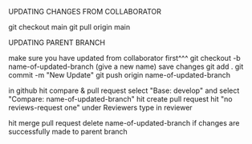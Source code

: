 UPDATING CHANGES FROM COLLABORATOR

git checkout main 
git pull origin main



UPDATING PARENT BRANCH

make sure you have updated from collaborator first^^^
git checkout -b name-of-updated-branch (give a new name)
save changes
git add .
git commit -m "New Update"
git push origin name-of-updated-branch

in github hit compare & pull request
select "Base: develop" and select "Compare: name-of-updated-branch"
hit create pull request
hit "no reviews-request one" under Reviewers
type in reviewer

hit merge pull request
delete name-of-updated-branch if changes are successfully made to parent branch